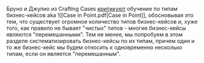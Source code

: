 Бруно и Джулио из Crafting Cases [критикуют](https://students.craftingcases.com/courses/take/case-interview-fundamentals/lessons/2699024-the-6-building-blocks) обучение по типам бизнес-кейсов aka ![[Case in Point.pdf|Case in Point]], обосновывая это тем, что существует огромное количество типов бизнес-кейсов и, хуже того, как правило не бывает "чистых" типов - многие бизнес-кейсы являются "перемешанными". Тем не менее, мы попробуем в этом разделе систематизировать бизнес-кейсы по их типам, причем один и то же бизнес-кейс мы будем относить к одновременно несколько типам, если он является "перемешанным". 

